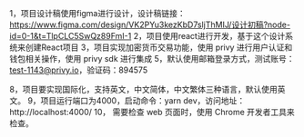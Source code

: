 1，项目设计稿使用figma进行设计，设计稿链接：https://www.figma.com/design/VK2PYu3kezKbD7sljThMIJ/设计初稿?node-id=0-1&t=TlpCLC5SwQz89FmI-1
2，项目使用react进行开发，基于这个设计系统来创建React项目
3，项目实现加密货币交易功能，使用 privy 进行用户认证和钱包相关操作，使用 privy sdk 进行集成
5，默认使用邮箱登录方式，测试账号：test-1143@privy.io，验证码：894575

8，项目要实现国际化，支持英文，中文简体，中文繁体三种语言，默认使用英文。
9，项目运行端口为4000，启动命令：yarn dev，访问地址：http://localhost:4000/
10， 需要检查 web 页面时，使用 Chrome 开发者工具来检查。